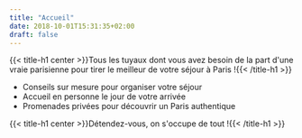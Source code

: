 ```yaml
---
title: "Accueil"
date: 2018-10-01T15:31:35+02:00
draft: false
---
```


{{< title-h1 center >}}Tous les tuyaux dont vous avez besoin de la part d'une vraie parisienne pour tirer le meilleur de votre séjour à Paris !{{< /title-h1 >}}

* Conseils sur mesure pour organiser votre séjour
* Accueil en personne le jour de votre arrivée
* Promenades privées pour découvrir un Paris authentique

{{< title-h1 center >}}Détendez-vous, on s'occupe de tout !{{< /title-h1 >}}